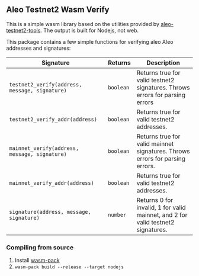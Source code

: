 ## Aleo Testnet2 Wasm Verify

This is a simple wasm library based on the utilities provided by [aleo-testnet2-tools](https://github.com/monadicus/aleo-testnet2-tools). The output is built for Nodejs, not web.

This package contains a few simple functions for verifying aleo Aleo addresses and signatures:

|Signature|Returns|Description|
|-|-|-|
|`testnet2_verify(address, message, signature)`|`boolean`|Returns true for valid testnet2 signatures. Throws errors for parsing errors|
|`testnet2_verify_addr(address)`|`boolean`|Returns true for valid testnet2 addresses.|
|`mainnet_verify(address, message, signature)`|`boolean`|Returns true for valid mainnet signatures. Throws errors for parsing errors.|
|`mainnet_verify_addr(address)`|`boolean`|Returns true for valid testnet2 addresses.|
|`signature(address, message, signature)`|`number`|Returns 0 for invalid, 1 for valid mainnet, and 2 for valid testnet2 signatures.|

### Compiling from source

1. Install [wasm-pack](https://rustwasm.github.io/wasm-pack/installer/)
1. `wasm-pack build --release --target nodejs`
